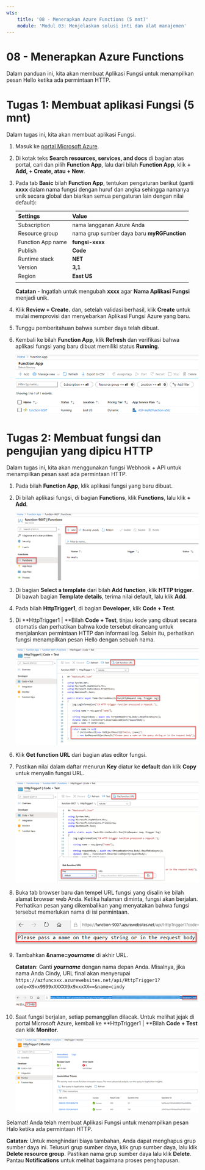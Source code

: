 ```yaml
---
wts:
    title: '08 - Menerapkan Azure Functions (5 mnt)'
    module: 'Modul 03: Menjelaskan solusi inti dan alat manajemen'
---
```

# 08 - Menerapkan Azure Functions

Dalam panduan ini, kita akan membuat Aplikasi Fungsi untuk menampilkan pesan Hello ketika ada permintaan HTTP. 

# Tugas 1: Membuat aplikasi Fungsi (5 mnt)

Dalam tugas ini, kita akan membuat aplikasi Fungsi.

1. Masuk ke [portal Microsoft Azure](https://portal.azure.com).

1. Di kotak teks **Search resources, services, and docs** di bagian atas portal, cari dan pilih **Function App**, lalu dari bilah **Function App**, klik **+ Add, + Create, atau + New**.

1. Pada tab **Basic** bilah **Function App**, tentukan pengaturan berikut (ganti **xxxx** dalam nama fungsi dengan huruf dan angka sehingga namanya unik secara global dan biarkan semua pengaturan lain dengan nilai default): 

    | Settings | Value |
    | -- | --|
    | Subscription | nama langganan Azure Anda |
    | Resource group | nama grup sumber daya baru **myRGFunction** |
    | Function App name | **fungsi-xxxx** |
    | Publish | **Code** |
    | Runtime stack | **NET** |
    | Version | **3,1** |
    | Region | **East US** |
    | | |

    **Catatan** - Ingatlah untuk mengubah **xxxx** agar **Nama Aplikasi Fungsi** menjadi unik.

1. Klik **Review + Create.** dan, setelah validasi berhasil, klik **Create** untuk mulai memprovisi dan menyebarkan Aplikasi Fungsi Azure yang baru.

1. Tunggu pemberitahuan bahwa sumber daya telah dibuat.

1. Kembali ke bilah **Function App**, klik **Refresh** dan verifikasi bahwa aplikasi fungsi yang baru dibuat memiliki status **Running**. 

    ![Cuplikan layar halaman Aplikasi Fungsi dengan aplikasi Fungsi baru.](../images/0701.png)

# Tugas 2: Membuat fungsi dan pengujian yang dipicu HTTP

Dalam tugas ini, kita akan menggunakan fungsi Webhook + API untuk menampilkan pesan saat ada permintaan HTTP. 

1. Pada bilah **Function App**, klik aplikasi fungsi yang baru dibuat. 

1. Di bilah aplikasi fungsi, di bagian **Functions**, klik **Functions**, lalu klik **+ Add**.

    ![Cuplikan layar langkah memilih lingkungan pengembangan di azure functions untuk panel memulai dot net di dalam portal Microsoft Azure. Elemen tampilan untuk membuat fungsi dalam portal baru disorot. Elemen yang disorot adalah memperluas aplikasi fungsi, menambahkan fungsi baru, dalam portal, dan tombol continue.](../images/0702.png)

1. Di bagian **Select a template** dari bilah **Add function**, klik **HTTP trigger**. Di bawah bagian **Template details**, terima nilai default, lalu klik **Add**.

1. Pada bilah **HttpTrigger1**, di bagian **Developer**, klik **Code + Test**. 

1. Di **HttpTrigger1 \| **Bilah **Code + Test**, tinjau kode yang dibuat secara otomatis dan perhatikan bahwa kode tersebut dirancang untuk menjalankan permintaan HTTP dan informasi log. Selain itu, perhatikan fungsi menampilkan pesan Hello dengan sebuah nama. 

    ![Cuplikan layar kode fungsi. Pesan Hello disorot.](../images/0704.png)

1. Klik **Get function URL** dari bagian atas editor fungsi. 

1. Pastikan nilai dalam daftar menurun **Key** diatur ke **default** dan klik **Copy** untuk menyalin fungsi URL. 

    ![Cuplikan layar panel dapatkan URL fungsi di dalam editor fungsi di portal Microsoft Azure. Elemen tampilan tombol dapatkan URL fungsi, set kunci menurun, dan tombol copy URL disorot untuk menunjukkan cara mendapatkan dan menyalin URL fungsi dari editor fungsi.](../images/0705.png)

1. Buka tab browser baru dan tempel URL fungsi yang disalin ke bilah alamat browser web Anda. Ketika halaman diminta, fungsi akan berjalan. Perhatikan pesan yang dikembalikan yang menyatakan bahwa fungsi tersebut memerlukan nama di isi permintaan.

    ![Cuplikan layar pesan harap berikan nama.](../images/0706.png)

1. Tambahkan **&name=*yourname*** di akhir URL.

    **Catatan**: Ganti ***yourname*** dengan nama depan Anda. Misalnya, jika nama Anda Cindy, URL final akan menyerupai `https://azfuncxxx.azurewebsites.net/api/HttpTrigger1?code=X9xx9999xXXXXX9x9xxxXX==&name=cindy`

    ![Cuplikan layar URL fungsi yang disorot dan contoh nama pengguna yang ditambahkan di bilah alamat browser web. Pesan hello dan nama pengguna juga disorot untuk mengilustrasikan output dari fungsi di jendela browser utama.](../images/0707.png)

1. Saat fungsi berjalan, setiap pemanggilan dilacak. Untuk melihat jejak di portal Microsoft Azure, kembali ke **HttpTrigger1 \| **Bilah **Code + Test** dan klik **Monitor**.

    ![Cuplikan layar log informasi jejak yang dihasilkan dari menjalankan fungsi di dalam editor fungsi di portal Microsoft Azure.](../images/0709.png) 

Selamat! Anda telah membuat Aplikasi Fungsi untuk menampilkan pesan Halo ketika ada permintaan HTTP. 

**Catatan**: Untuk menghindari biaya tambahan, Anda dapat menghapus grup sumber daya ini. Telusuri grup sumber daya, klik grup sumber daya, lalu klik **Delete resource group**. Pastikan nama grup sumber daya lalu klik **Delete**. Pantau **Notifications** untuk melihat bagaimana proses penghapusan.
